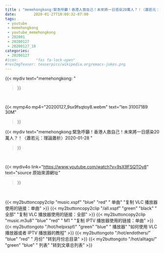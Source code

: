 ```yaml
---
title : "memehongkong:緊急呼籲！香港人救自己！未來將一日感染20萬人？！〈蕭若元：理論蕭析〉2020-01-28 "
date:        2020-01-27T18:09:32-07:00
tags:
 - youtube
 - memehongkong
 - youtube_memehongkong
 - 202001
 - 20200127
 - 20200127_18
categories:
 - 20200127
#icon:        "fas fa-lock-open"
#resImgTeaser: teaserpics/wikipedia.org/emacs-jokes.png
---
```


{{< mydiv text="memehongkong: "
>}}
<br>


{{< mymp4o mp4="20200127_9sx9fsqtoy8.webm"
text="len 31007189    30M"
>}}


{{< mydiv text="memehongkong:緊急呼籲！香港人救自己！未來將一日感染20萬人？！〈蕭若元：理論蕭析〉2020-01-28 "
>}}
<br>

{{< mydiv4o link="https://www.youtube.com/watch?v=9sX9FSQTOy8"
text="source 原始來源網址"
>}}


<br>

{{< my2buttoncopy2clip "music.xspf"        "blue"   "red"    " 单曲"  "复制 VLC 播放器使用的链接：单曲" >}} {{< my2buttoncopy2clip "/all.xspf"         "green"  "black"  " 全部"  "复制 VLC 播放器使用的链接：全部" >}} {{< my2buttoncopy2clip "music.m3u8"        "blue"   "red"    " M1 "    "复制 IPTV 播放器使用的链接：单曲" >}} {{< my2buttongoto      "/hot/helpxspf/"    "green"  "blue"   " 播放器" "如何使用 VLC 播放器或者 IPTV 播放器的教程" >}} {{< my2buttongoto      "/hot/endothers/"   "blue"   "red"    " 月份"   "转到月份总目录" >}} {{< my2buttongoto      "/hot/alltags/"     "green"  "blue"   " 列表"   "转到文章总列表" >}} 
